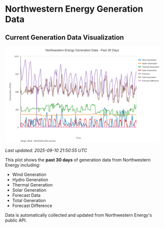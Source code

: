 # Northwestern Energy Generation Data

## Current Generation Data Visualization

![Northwestern Energy Generation Data](images/nwe_generation_plot.svg)

*Last updated: 2025-09-10 21:50:55 UTC*

This plot shows the **past 30 days** of generation data from Northwestern Energy including:
- Wind Generation
- Hydro Generation  
- Thermal Generation
- Solar Generation
- Forecast Data
- Total Generation
- Forecast Difference

Data is automatically collected and updated from Northwestern Energy's public API.

